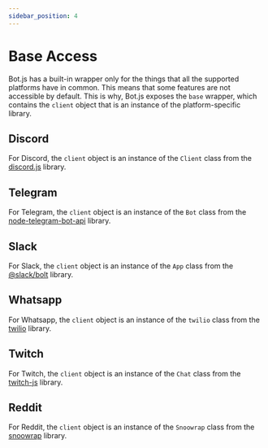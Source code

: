 ```yaml
---
sidebar_position: 4
---
```


# Base Access
Bot.js has a built-in wrapper only for the things that all the supported platforms have in common. This means that some features are not accessible by default.
This is why, Bot.js exposes the `base` wrapper, which contains the `client` object that is an instance of the platform-specific library.

## Discord
For Discord, the `client` object is an instance of the `Client` class from the [discord.js](https://discord.js.org) library.

## Telegram
For Telegram, the `client` object is an instance of the `Bot` class from the [node-telegram-bot-api](https://npmjs.com/package/node-telegram-bot-api) library.

## Slack
For Slack, the `client` object is an instance of the `App` class from the [@slack/bolt](https://www.npmjs.com/package/@slack/bolt) library.

## Whatsapp
For Whatsapp, the `client` object is an instance of the `twilio` class from the [twilio](https://www.npmjs.com/package/twilio) library.

## Twitch
For Twitch, the `client` object is an instance of the `Chat` class from the [twitch-js](https://www.npmjs.com/package/twitch-js) library.

## Reddit
For Reddit, the `client` object is an instance of the `Snoowrap` class from the [snoowrap](https://www.npmjs.com/package/snoowrap) library.